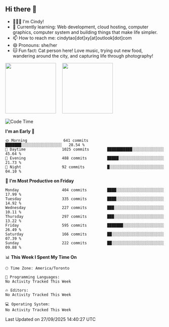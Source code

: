 ## Hi there 👋

<!--
**xinyue296/xinyue296** is a ✨ _special_ ✨ repository because its `README.md` (this file) appears on your GitHub profile.

Here are some ideas to get you started:

- 🔭 I’m currently working on ...
- 🌱 I’m currently learning ...
- 👯 I’m looking to collaborate on ...
- 🤔 I’m looking for help with ...
- 💬 Ask me about ...
- 📫 How to reach me: ...
- 😄 Pronouns: ...
- ⚡ Fun fact: ...
-->
- 👩🏻‍💻 I'm Cindy!
- 🌱 Currently learning: Web development, cloud hosting, computer graphics, computer system and building things that make life simpler.
- 📫 How to reach me: cindytao[dot]xy[at]outlook[dot]com
- 😄 Pronouns: she/her
- 🐱 Fun fact: Cat person here! Love music, trying out new food, wandering around the city, and capturing life through photography!

<!--Github Status: start-->
<div align="left">
  <img height="160em" src="https://github-readme-stats-topaz-two-25.vercel.app/api?username=xinyue296&theme=react&show_icons=true&count_private=true&include_orgs=true&hide=contribs,issues" />
    &nbsp;&nbsp;&nbsp;
  <img height="160em" src="https://github-readme-stats-cindy-taos-projects.vercel.app/api/top-langs/?username=xinyue296&theme=react&count_private=true&include_orgs=true&layout=compact" />
</div>
<!-- Github Status: end-->

<!--START_SECTION:waka-->
![Code Time](http://img.shields.io/badge/Code%20Time-294%20hrs%2036%20mins-blue)

**I'm an Early 🐤** 

```text
🌞 Morning                641 commits         ███████░░░░░░░░░░░░░░░░░░   28.54 % 
🌆 Daytime                1025 commits        ███████████░░░░░░░░░░░░░░   45.64 % 
🌃 Evening                488 commits         █████░░░░░░░░░░░░░░░░░░░░   21.73 % 
🌙 Night                  92 commits          █░░░░░░░░░░░░░░░░░░░░░░░░   04.10 % 
```
📅 **I'm Most Productive on Friday** 

```text
Monday                   404 commits         ████░░░░░░░░░░░░░░░░░░░░░   17.99 % 
Tuesday                  335 commits         ████░░░░░░░░░░░░░░░░░░░░░   14.92 % 
Wednesday                227 commits         ███░░░░░░░░░░░░░░░░░░░░░░   10.11 % 
Thursday                 297 commits         ███░░░░░░░░░░░░░░░░░░░░░░   13.22 % 
Friday                   595 commits         ███████░░░░░░░░░░░░░░░░░░   26.49 % 
Saturday                 166 commits         ██░░░░░░░░░░░░░░░░░░░░░░░   07.39 % 
Sunday                   222 commits         ██░░░░░░░░░░░░░░░░░░░░░░░   09.88 % 
```


📊 **This Week I Spent My Time On** 

```text
🕑︎ Time Zone: America/Toronto

💬 Programming Languages: 
No Activity Tracked This Week

🔥 Editors: 
No Activity Tracked This Week

💻 Operating System: 
No Activity Tracked This Week
```


 Last Updated on 27/09/2025 14:40:27 UTC
<!--END_SECTION:waka-->
